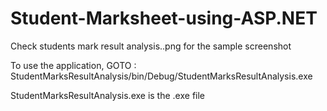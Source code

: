 # Student-Marksheet-using-ASP.NET
Check students mark result analysis..png for the sample screenshot


To use the application, GOTO : StudentMarksResultAnalysis/bin/Debug/StudentMarksResultAnalysis.exe


StudentMarksResultAnalysis.exe is the .exe file
